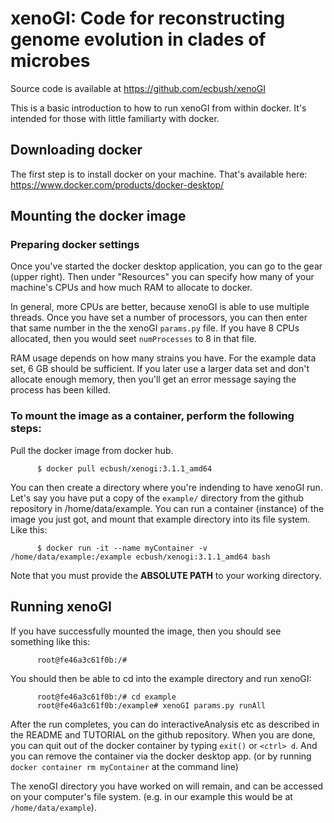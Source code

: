 # xenoGI: Code for reconstructing genome evolution in clades of microbes

Source code is available at https://github.com/ecbush/xenoGI

This is a basic introduction to how to run xenoGI from within docker. It's intended for those with little familiarty with docker.

## Downloading docker

The first step is to install docker on your machine. That's available here: https://www.docker.com/products/docker-desktop/

## Mounting the docker image
### Preparing docker settings

Once you've started the docker desktop application, you can go to the gear (upper right). Then under "Resources" you can specify how many of your machine's CPUs and how much RAM to allocate to docker.

In general, more CPUs are better, because xenoGI is able to use multiple threads. Once you have set a number of processors, you can then enter that same number in the the xenoGI ``params.py`` file. If you have 8 CPUs allocated, then you would seet ``numProcesses`` to 8 in that file.

RAM usage depends on how many strains you have. For the example data set, 6 GB should be sufficient. If you later use a larger data set and don't allocate enough memory, then you'll get an error message saying the process has been killed.

### To mount the image as a container, perform the following steps:
Pull the docker image from docker hub.

          $ docker pull ecbush/xenogi:3.1.1_amd64

You can then create a directory where you're indending to have xenoGI run. Let's say you have put a copy of the ``example/`` directory from the github repository in /home/data/example. You can run a container (instance) of the image you just got, and mount that example directory into its file system. Like this:

          $ docker run -it --name myContainer -v /home/data/example:/example ecbush/xenogi:3.1.1_amd64 bash

Note that you must provide the __ABSOLUTE PATH__ to your working directory.

## Running xenoGI

If you have successfully mounted the image, then you should see something like this:

          root@fe46a3c61f0b:/#

You should then be able to cd into the example directory and run xenoGI:

          root@fe46a3c61f0b:/# cd example
          root@fe46a3c61f0b:/example# xenoGI params.py runAll

After the run completes, you can do interactiveAnalysis etc as described in the README and TUTORIAL on the github repository. When you are done, you can quit out of the docker container by typing ``exit()`` or ``<ctrl> d``. And you can remove the container via the docker desktop app. (or by running ``docker container rm myContainer`` at the command line) 

The xenoGI directory you have worked on will remain, and can be accessed on your computer's file system. (e.g. in our example this would be at ``/home/data/example``).
